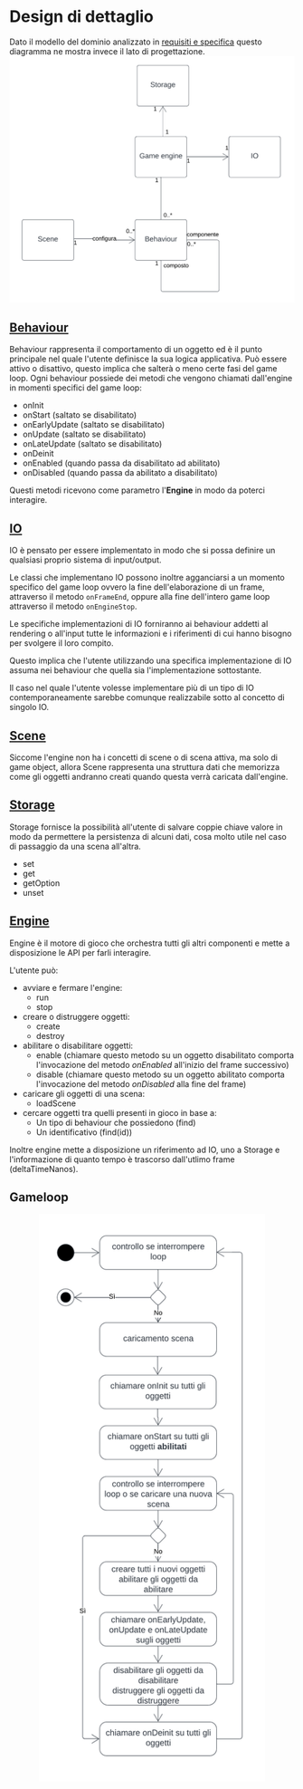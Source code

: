 # Design di dettaglio

Dato il modello del dominio analizzato in [requisiti e specifica](./02_RequisitiSpecifica.md) questo diagramma ne mostra invece il lato di progettazione.
![Diagramma del design di dettaglio](./img/Design%20di%20dettaglio.png)

## [Behaviour](../src/main/scala/sge/core/Behaviour.scala)
Behaviour rappresenta il comportamento di un oggetto ed è il punto principale nel quale l'utente definisce la sua logica applicativa.
Può essere attivo o disattivo, questo implica che salterà o meno certe fasi del game loop.
Ogni behaviour possiede dei metodi che vengono chiamati dall'engine in momenti specifici del game loop:
- onInit
- onStart (saltato se disabilitato)
- onEarlyUpdate (saltato se disabilitato)
- onUpdate (saltato se disabilitato)
- onLateUpdate (saltato se disabilitato)
- onDeinit
- onEnabled (quando passa da disabilitato ad abilitato)
- onDisabled (quando passa da abilitato a disabilitato)

Questi metodi ricevono come parametro l'**Engine** in modo da poterci interagire.

## [IO](../src/main/scala/sge/core/IO.scala)
IO è pensato per essere implementato in modo che si possa definire un qualsiasi proprio sistema di input/output.

Le classi che implementano IO possono inoltre agganciarsi a un momento specifico del game loop ovvero la fine dell'elaborazione di un frame, attraverso il metodo `onFrameEnd`, oppure alla fine dell'intero game loop attraverso il metodo `onEngineStop`.

Le specifiche implementazioni di IO forniranno ai behaviour addetti al rendering o all'input tutte le informazioni e i riferimenti di cui hanno bisogno per svolgere il loro compito.

Questo implica che l'utente utilizzando una specifica implementazione di IO assuma nei behaviour che quella sia l'implementazione sottostante.

Il caso nel quale l'utente volesse implementare più di un tipo di IO contemporaneamente sarebbe comunque realizzabile sotto al concetto di singolo IO.

## [Scene](../src/main/scala/sge/core/Scene.scala)
Siccome l'engine non ha i concetti di scene o di scena attiva, ma solo di game object, allora Scene rappresenta una struttura dati che memorizza come gli oggetti andranno creati quando questa verrà caricata dall'engine.

## [Storage](../src/main/scala/sge/core/Storage.scala)
Storage fornisce la possibilità all'utente di salvare coppie chiave valore in modo da permettere la persistenza di alcuni dati, cosa molto utile nel caso di passaggio da una scena all'altra.
- set
- get
- getOption
- unset

## [Engine](../src/main/scala/sge/core/Engine.scala)
Engine è il motore di gioco che orchestra tutti gli altri componenti e mette a disposizione le API per farli interagire.

L'utente può:
- avviare e fermare l'engine:
    - run
    - stop
- creare o distruggere oggetti:
    - create
    - destroy
- abilitare o disabilitare oggetti:
    - enable (chiamare questo metodo su un oggetto disabilitato comporta l'invocazione del metodo _onEnabled_ all'inizio del frame successivo)
    - disable (chiamare questo metodo su un oggetto abilitato comporta l'invocazione del metodo _onDisabled_ alla fine del frame)
- caricare gli oggetti di una scena:
    - loadScene
- cercare oggetti tra quelli presenti in gioco in base a:
    - Un tipo di behaviour che possiedono (find)
    - Un identificativo (find(id))

Inoltre engine mette a disposizione un riferimento ad IO, uno a Storage e l'informazione di quanto tempo è trascorso dall'utlimo frame (deltaTimeNanos).

## Gameloop

<img alt="Diagramma di attività del gameloop" src="./img/Gameloop.png" style="width: 400px; display: block; margin: auto"/>
